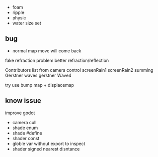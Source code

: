 - foam
- ripple
- physic
- water size set


## bug
- normal map move will come back

fake refraction problem
better refraction/reflection



Contributors list
from
camera control 
screenRain1
screenRain2
summing Gerstner waves gerstner Wave4 

try use bump map + displacemap


## know issue
improve godot
- camera cull 
- shade enum
- shade #define
- shader const
- globle var without export to inspect
- shader signed nearest disntance